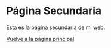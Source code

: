 # Página Secundaria

Esta es la página secundaria de mi web.

[Vuelve a la página principal](index.md).
